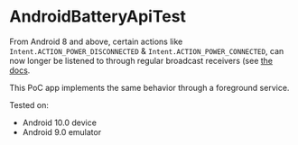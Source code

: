 # AndroidBatteryApiTest

From Android 8 and above, certain actions like `Intent.ACTION_POWER_DISCONNECTED` & 
`Intent.ACTION_POWER_CONNECTED`, can now longer be listened to through regular broadcast 
receivers (see [the docs](https://developer.android.com/guide/components/broadcast-exceptions). 

This PoC app implements the same behavior through a foreground service.

Tested on:
- Android 10.0 device
- Android 9.0 emulator